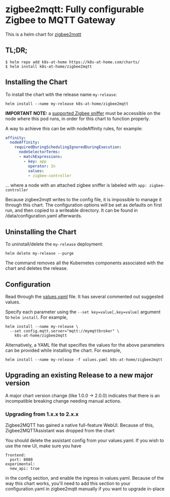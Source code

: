 # zigbee2mqtt: Fully configurable Zigbee to MQTT Gateway

This is a helm chart for [zigbee2mqtt](https://www.zigbee2mqtt.io)

## TL;DR;

```shell
$ helm repo add k8s-at-home https://k8s-at-home.com/charts/
$ helm install k8s-at-home/zigbee2mqtt
```

## Installing the Chart

To install the chart with the release name `my-release`:

```console
helm install --name my-release k8s-at-home/zigbee2mqtt
```

**IMPORTANT NOTE:** a [supported Zigbee sniffer](https://www.zigbee2mqtt.io/getting_started/what_do_i_need.html) must be accessible on the node where this pod runs, in order for this chart to function properly.

A way to achieve this can be with nodeAffinity rules, for example:

```yaml
affinity:
  nodeAffinity:
    requiredDuringSchedulingIgnoredDuringExecution:
      nodeSelectorTerms:
      - matchExpressions:
        - key: app
          operator: In
          values:
          - zigbee-controller
```

... where a node with an attached zigbee sniffer is labeled with `app: zigbee-controller`

Because zigbee2mqtt writes to the config file, it is impossible to manage it through this chart. The configuration options will be set as defaults on first run, and then copied to a writeable directory. It can be found in /data/configuration.yaml afterwards.

## Uninstalling the Chart

To uninstall/delete the `my-release` deployment:

```console
helm delete my-release --purge
```

The command removes all the Kubernetes components associated with the chart and deletes the release.

## Configuration

Read through the [values.yaml](https://github.com/k8s-at-home/charts/blob/master/charts/zigbee2mqtt/values.yaml) file. It has several commented out suggested values.

Specify each parameter using the `--set key=value[,key=value]` argument to `helm install`. For example,

```console
helm install --name my-release \
  --set config.mqtt.server="mqtt://mymqttbroker" \
    k8s-at-home/zigbee2mqtt
```

Alternatively, a YAML file that specifies the values for the above parameters can be provided while installing the chart. For example,

```console
helm install --name my-release -f values.yaml k8s-at-home/zigbee2mqtt
```

## Upgrading an existing Release to a new major version

A major chart version change (like 1.0.0 -> 2.0.0) indicates that there is an
incompatible breaking change needing manual actions.

### Upgrading from 1.x.x to 2.x.x

Zigbee2MQTT has gained a native full-feature WebUI. Because of this, Zigbee2MQTTAssistant was dropped from the chart

You should delete the assistant config from your values.yaml. If you wish to use the new UI, make sure you have
```
frontend:
  port: 8080
experimental:
  new_api: true
```
in the config section, and enable the ingress in values.yaml. Because of the way this chart works, you'll need to add this section to your configuration.yaml in zigbee2mqtt manually if you want to upgrade in-place
